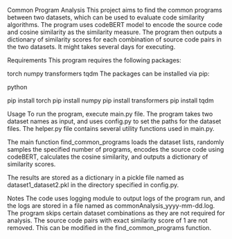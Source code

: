 Common Program Analysis
This project aims to find the common programs between two datasets, which can be used to evaluate code similarity algorithms. The program uses codeBERT model to encode the source code and cosine similarity as the similarity measure. The program then outputs a dictionary of similarity scores for each combination of source code pairs in the two datasets. It might takes several days for executing.

Requirements
This program requires the following packages:

torch
numpy
transformers
tqdm
The packages can be installed via pip:

python

  pip install torch
  pip install numpy
  pip install transformers
  pip install tqdm

Usage
To run the program, execute main.py file. The program takes two dataset names as input, and uses config.py to set the paths for the dataset files. The helper.py file contains several utility functions used in main.py.

The main function find_common_programs loads the dataset lists, randomly samples the specified number of programs, encodes the source code using codeBERT, calculates the cosine similarity, and outputs a dictionary of similarity scores.

The results are stored as a dictionary in a pickle file named as dataset1_dataset2.pkl in the directory specified in config.py.

Notes
The code uses logging module to output logs of the program run, and the logs are stored in a file named as commonAnalysis_yyyy-mm-dd.log.
The program skips certain dataset combinations as they are not required for analysis.
The source code pairs with exact similarity score of 1 are not removed. This can be modified in the find_common_programs function.
